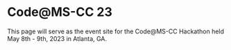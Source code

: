 # Code@MS-CC 23
 This page will serve as the event site for the Code@MS-CC Hackathon held May 8th - 9th, 2023 in Atlanta, GA.
